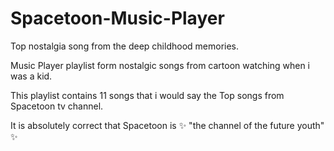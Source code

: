 # Spacetoon-Music-Player
Top nostalgia song from the deep childhood memories.

Music Player playlist form nostalgic songs from cartoon watching when i was a kid.

This playlist contains 11 songs that i would say the Top songs from Spacetoon tv channel.

It is absolutely correct that Spacetoon is  ✨ "the channel of the future youth" ✨
